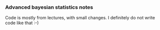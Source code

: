 ### Advanced bayesian statistics notes

Code is mostly from lectures, with small changes. I definitely do not write code like that :-)